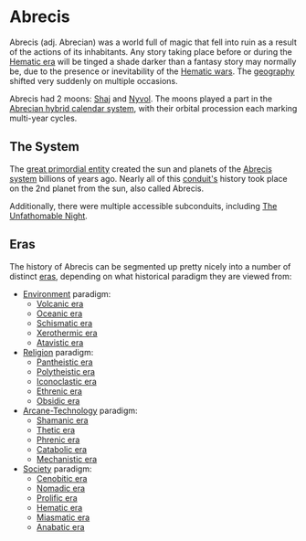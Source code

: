 # Abrecis

Abrecis (adj. Abrecian) was a world full of magic that fell into ruin as a result of the actions of its inhabitants. Any story taking place before or during the [Hematic era](eras/hematic.md) will be tinged a shade darker than a fantasy story may normally be, due to the presence or inevitability of the [Hematic wars](wars/introduction.md#hematic-wars). The [geography](geography.md) shifted very suddenly on multiple occasions.

Abrecis had 2 moons: [Shaj](moons/shaj.md) and [Nyvol](moons/nyvol.md). The moons played a part in the [Abrecian hybrid calendar system](calendar.md), with their orbital procession each marking multi-year cycles.

## The System

The [great primordial entity](deities/creator.md) created the sun and planets of the [Abrecis system](solar-system.md) billions of years ago. Nearly all of this [conduit's](/cosmology/conduit.md) history took place on the 2nd planet from the sun, also called Abrecis.

Additionally, there were multiple accessible subconduits, including [The Unfathomable Night](subconduits/unfathomable-night.md).

## Eras

The history of Abrecis can be segmented up pretty nicely into a number of distinct [eras](eras.md), depending on what historical paradigm they are viewed from:

- [Environment](environment.md) paradigm:
  - [Volcanic era](eras/volcanic.md)
  - [Oceanic era](eras/oceanic.md)
  - [Schismatic era](eras/schismatic.md)
  - [Xerothermic era](eras/xerothermic.md)
  - [Atavistic era](eras/atavistic.md)
- [Religion](religions/introduction.md) paradigm:
  - [Pantheistic era](eras/pantheistic.md)
  - [Polytheistic era](eras/polytheistic.md)
  - [Iconoclastic era](eras/iconoclastic.md)
  - [Ethrenic era](eras/ethrenic.md)
  - [Obsidic era](eras/obsidic.md)
- [Arcane-Technology](arcane-technology.md) paradigm:
  - [Shamanic era](eras/shamanic.md)
  - [Thetic era](eras/thetic.md)
  - [Phrenic era](eras/phrenic.md)
  - [Catabolic era](eras/catabolic.md)
  - [Mechanistic era](eras/mechanistic.md)
- [Society](society.md) paradigm:
  - [Cenobitic era](eras/cenobitic.md)
  - [Nomadic era](eras/nomadic.md)
  - [Prolific era](eras/prolific.md)
  - [Hematic era](eras/hematic.md)
  - [Miasmatic era](eras/miasmatic.md)
  - [Anabatic era](eras/anabatic.md)